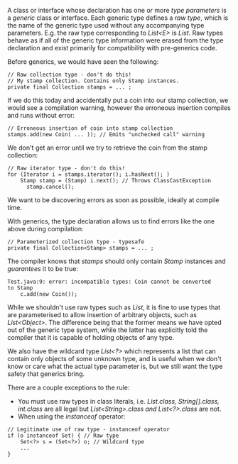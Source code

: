 A class or interface whose declaration has one or more *type parameters* is a *generic*
class or interface. Each generic type defines a *raw type*, which is the name of the
generic type used without any accompanying type parameters. E.g. the raw type corresponding to
*List\<E\>* is *List*. Raw types behave as if all of the generic type information were erased
from the type declaration and exist primarily for compatibility with pre-generics code.

Before generics, we would have seen the following:
```
// Raw collection type - don't do this!
// My stamp collection. Contains only Stamp instances.
private final Collection stamps = ... ;
```
If we do this today and accidentally put a coin into our stamp collection, we would see
a compilation warning, however the erroneous insertion compiles and runs without error:
```
// Erroneous insertion of coin into stamp collection
stamps.add(new Coin( ... )); // Emits "unchecked call" warning
```
We don't get an error until we try to retrieve the coin from the stamp collection:
```
// Raw iterator type - don't do this!
for (Iterator i = stamps.iterator(); i.hasNext(); )
    Stamp stamp = (Stamp) i.next(); // Throws ClassCastException
      stamp.cancel();
```
We want to be discovering errors as soon as possible, ideally at compile time.

With generics, the type declaration allows us to find errors like the one above during
compilation:
```
// Parameterized collection type - typesafe
private final Collection<Stamp> stamps = ... ;
```
The compiler knows that *stamps* should only contain *Stamp* instances and *guarantees*
it to be true:
```
Test.java:9: error: incompatible types: Coin cannot be converted
to Stamp
    c.add(new Coin());
```

While we shouldn't use raw types such as *List*, it is fine to use types that are
parameterised to allow insertion of arbitrary objects, such as *List\<Object\>*.
The difference being that the former means we have opted out of the generic type system,
while the latter has explicitly told the compiler that it is capable of holding
objects of any type. 

We also have the wildcard type *List\<?\>* which represents a list that can contain only
objects of some unknown type, and is useful when we don't know or care what the actual
type parameter is, but we still want the type safety that generics bring.

There are a couple exceptions to the rule:
* You must use raw types in class literals, i.e. *List.class, String[].class, int.class*
are all legal but *List\<String\>.class and List\<?\>.class* are not.
* When using the *instanceof* operator:
```
// Legitimate use of raw type - instanceof operator
if (o instanceof Set) { // Raw type
    Set<?> s = (Set<?>) o; // Wildcard type
    ...
}
```